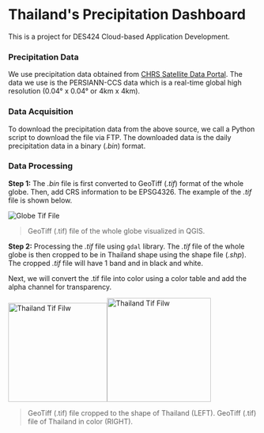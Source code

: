 
# Thailand's Precipitation Dashboard

This is a project for DES424 Cloud-based Application Development.

### Precipitation Data

We use precipitation data obtained from [CHRS Satellite Data Portal](https://chrsdata.eng.uci.edu "PERSIANN"). The data we use is the PERSIANN-CCS data which is a real-time global high resolution (0.04° x 0.04° or 4km x 4km).

### Data Acquisition

To download the precipitation data from the above source, we call a Python script to download the file via FTP. The downloaded data is the daily precipitation data in a binary (*.bin*) format.

### Data Processing

**Step 1:**
The *.bin* file is first converted to GeoTiff (*.tif*) format of the whole globe. Then, add CRS information to be EPSG4326. The example of the *.tif* file is shown below.

![Globe Tif File](https://i.imgur.com/HfGWRMa.png)
> GeoTiff (.tif) file of the whole globe visualized in QGIS.

**Step 2:**
Processing the *.tif* file using `gdal` library. The *.tif* file of the whole globe is then cropped to be in Thailand shape using the shape file (*.shp*). The cropped *.tif* file will have 1 band and in black and white.

Next, we will convert the .tif file into color using a color table and add the alpha channel for transparency.

<img src="https://i.imgur.com/gecjE1e.png" alt="Thailand Tif Filw" width="200" /><img src="https://i.imgur.com/l8qENdf.png" alt="Thailand Tif Filw" width="210" />

> GeoTiff (.tif) file cropped to the shape of Thailand (LEFT).
> GeoTiff (.tif) file of Thailand in color (RIGHT).
